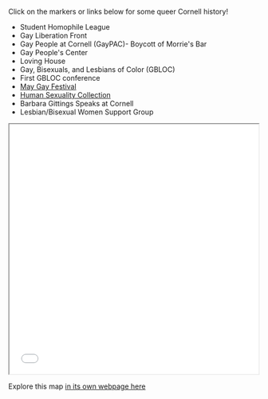Click on the markers or links below for some queer Cornell history!

- Student Homophile League
- Gay Liberation Front
- Gay People at Cornell (GayPAC)- Boycott of Morrie's Bar
- Gay People's Center
- Loving House
- Gay, Bisexuals, and Lesbians of Color (GBLOC)
- First GBLOC conference
- [May Gay Festival](May-Gay-Festival.md)
- [Human Sexuality Collection](Human-Sexuality-Collection.md)
- Barbara Gittings Speaks at Cornell
- Lesbian/Bisexual Women Support Group


<iframe src="gay-ithaca-map.html" height="500" width="500"></iframe>

Explore this map [in its own webpage here](gay-ithaca-map.html)
